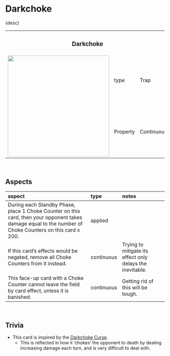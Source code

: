 # Darkchoke

{desc}


<table>
  <tr>
    <th colspan="3"> <h3> Darkchoke </h3> </th>
  </tr>
  <tr>
    <td rowspan="3"> <img src="../../../../.assets/cards/traps/Darkchoke.png" width="320px"> </td>
  </tr>
  <tr>
    <td> type </td>
    <td> Trap </td>
  </tr>
  <tr>
    <td> Property </td>
    <td> Continuous </td>
  </tr>
</table>


<br>


## Aspects

| aspect | type | notes |
| :----- | :--- | :---- |
| During each Standby Phase, place 1 Choke Counter on this card, then your opponent takes damage equal to the number of Choke Counters on this card x 200. | applied | |
| If this card’s effects would be negated, remove all Choke Counters from it instead. | continuous | Trying to mitigate its effect only delays the inevitable. |
| This face-up card with a Choke Counter cannot leave the field by card effect, unless it is banished. | continuous | Getting rid of this will be tough. |


<br>


## Trivia

- This card is inspired by the [Darkchoke Curse](../../../affine/spells/asphyxiskotadi.md).
  - This is reflected in how it ‘chokes’ the opponent to death by dealing increasing damage each turn, and is very difficult to deal with.
